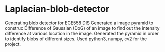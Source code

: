 # Laplacian-blob-detector
Generating blob detector for ECE558 DIS
Generated a image pyramid to construc Difference of Gaussian (DoG) of an image to find out the intensity difference at various location in the image. Generated the pyramid in order to identify blobs of different sizes. Used python3, numpy, cv2 for the project.
